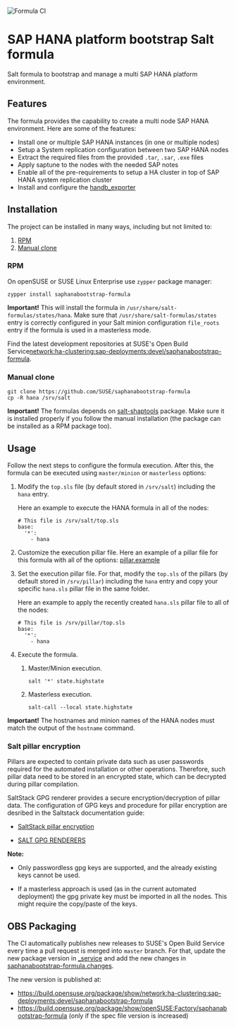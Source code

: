 ![Formula CI](https://github.com/SchleichsSalaticus/saphanabootstrap-formula/workflows/formulaCI/badge.svg)

# SAP HANA platform bootstrap Salt formula

Salt formula to bootstrap and manage a multi SAP HANA platform environment.

## Features

The formula provides the capability to create a multi node SAP HANA environment. Here are some of the features:
- Install one or multiple SAP HANA instances (in one or multiple nodes)
- Setup a System replication configuration between two SAP HANA nodes
- Extract the required files from the provided `.tar`, `.sar`, `.exe` files
- Apply saptune to the nodes with the needed SAP notes
- Enable all of the pre-requirements to setup a HA cluster in top of SAP HANA system replication cluster
- Install and configure the [handb_exporter](https://github.com/SUSE/hanadb_exporter)

## Installation

The project can be installed in many ways, including but not limited to:

1. [RPM](#rpm)
2. [Manual clone](#manual-clone)

### RPM

On openSUSE or SUSE Linux Enterprise use `zypper` package manager:
```shell
zypper install saphanabootstrap-formula
```

**Important!** This will install the formula in `/usr/share/salt-formulas/states/hana`. Make sure that `/usr/share/salt-formulas/states` entry is correctly configured in your Salt minion configuration `file_roots` entry if the formula is used in a masterless mode.

Find the latest development repositories at  SUSE's Open Build Service[network:ha-clustering:sap-deployments:devel/saphanabootstrap-formula](https://build.opensuse.org/package/show/network:ha-clustering:sap-deployments:devel/saphanabootstrap-formula).

### Manual clone

```
git clone https://github.com/SUSE/saphanabootstrap-formula
cp -R hana /srv/salt
```

**Important!** The formulas depends on [salt-shaptools](https://github.com/SUSE/salt-shaptools) package. Make sure it is installed properly if you follow the manual installation (the package can be installed as a RPM package too).

## Usage

Follow the next steps to configure the formula execution. After this, the formula can be executed using `master/minion` or `masterless` options:

1. Modify the `top.sls` file (by default stored in `/srv/salt`) including the `hana` entry.

   Here an example to execute the HANA formula in all of the nodes:

   ```
   # This file is /srv/salt/top.sls
   base:
     '*':
       - hana
   ```

2. Customize the execution pillar file. Here an example of a pillar file for this formula with all of the options: [pillar.example](https://github.com/SUSE/saphanabootstrap-formula/blob/master/pillar.example)

3. Set the execution pillar file. For that, modify the `top.sls` of the pillars (by default stored in `/srv/pillar`) including the `hana` entry and copy your specific `hana.sls` pillar file in the same folder.

   Here an example to apply the recently created `hana.sls` pillar file to all of the nodes:

   ```
   # This file is /srv/pillar/top.sls
   base:
     '*':
       - hana
   ```

4. Execute the formula.

   1. Master/Minion execution.

      `salt '*' state.highstate`

   2. Masterless execution.

      `salt-call --local state.highstate`

**Important!** The hostnames and minion names of the HANA nodes must match the output of the `hostname` command.


### Salt pillar encryption

Pillars are expected to contain private data such as user passwords required for the automated installation or other operations. Therefore, such pillar data need to be stored in an encrypted state, which can be decrypted during pillar compilation.

SaltStack GPG renderer provides a secure encryption/decryption of pillar data. The configuration of GPG keys and procedure for pillar encryption are desribed in the Saltstack documentation guide:

- [SaltStack pillar encryption](https://docs.saltstack.com/en/latest/topics/pillar/#pillar-encryption)

- [SALT GPG RENDERERS](https://docs.saltstack.com/en/latest/ref/renderers/all/salt.renderers.gpg.html)

**Note:**
- Only passwordless gpg keys are supported, and the already existing keys cannot be used.

- If a masterless approach is used (as in the current automated deployment) the gpg private key must be imported in all the nodes. This might require the copy/paste of the keys.

## OBS Packaging

The CI automatically publishes new releases to SUSE's Open Build Service every time a pull request is merged into `master` branch. For that, update the new package version in [_service](https://github.com/SUSE/saphanabootstrap-formula/blob/master/_service) and
add the new changes in [saphanabootstrap-formula.changes](https://github.com/SUSE/saphanabootstrap-formula/blob/master/saphanabootstrap-formula.changes).

The new version is published at:
- https://build.opensuse.org/package/show/network:ha-clustering:sap-deployments:devel/saphanabootstrap-formula
- https://build.opensuse.org/package/show/openSUSE:Factory/saphanabootstrap-formula (only if the spec file version is increased)
